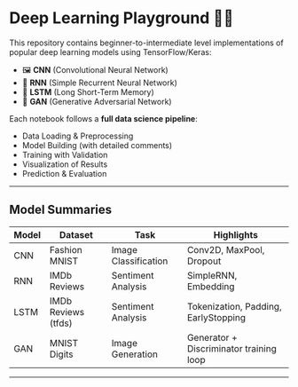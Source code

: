 # Deep Learning Playground 🧠✨

This repository contains beginner-to-intermediate level implementations of popular deep learning models using TensorFlow/Keras:

- 🖼️ **CNN** (Convolutional Neural Network)
- 🧾 **RNN** (Simple Recurrent Neural Network)
- 🧠 **LSTM** (Long Short-Term Memory)
- 🎨 **GAN** (Generative Adversarial Network)

Each notebook follows a **full data science pipeline**:
- Data Loading & Preprocessing
- Model Building (with detailed comments)
- Training with Validation
- Visualization of Results
- Prediction & Evaluation

---

##  Model Summaries

| Model | Dataset | Task | Highlights |
|-------|---------|------|------------|
| CNN | Fashion MNIST | Image Classification | Conv2D, MaxPool, Dropout |
| RNN | IMDb Reviews | Sentiment Analysis | SimpleRNN, Embedding |
| LSTM | IMDb Reviews (tfds) | Sentiment Analysis | Tokenization, Padding, EarlyStopping |
| GAN | MNIST Digits | Image Generation | Generator + Discriminator training loop |

---
